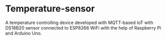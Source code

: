 # Temperature-sensor
A temperature controlling device developed with MQTT-based IoT with DS18B20 sensor connected to ESP8266 WiFi with the help of Raspberry Pi and Arduino Uno.

